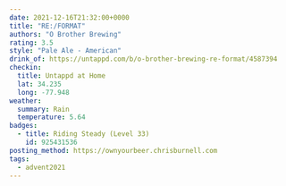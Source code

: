```yaml
---
date: 2021-12-16T21:32:00+0000
title: "RE:/FORMAT"
authors: "O Brother Brewing"
rating: 3.5
style: "Pale Ale - American"
drink_of: https://untappd.com/b/o-brother-brewing-re-format/4587394
checkin:
  title: Untappd at Home
  lat: 34.235
  long: -77.948
weather:
  summary: Rain
  temperature: 5.64
badges:
  - title: Riding Steady (Level 33)
    id: 925431536
posting_method: https://ownyourbeer.chrisburnell.com
tags:
  - advent2021
---
```

